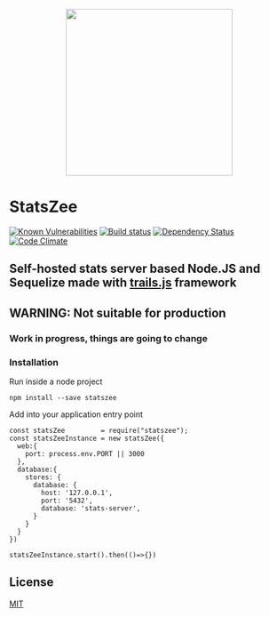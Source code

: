 <p align="center">
  <img width="300" src="https://rawgithub.com/LobeTia/statszee/master/public/images/logo.svg?raw=true" />
</p>

# StatsZee
[![Known Vulnerabilities][snyk-image]][snyk-url]
[![Build status][ci-image]][ci-url]
[![Dependency Status][daviddm-image]][daviddm-url]
[![Code Climate][codeclimate-image]][codeclimate-url]

## Self-hosted stats server based Node.JS and Sequelize made with [trails.js](http://trailjs.io) framework

## WARNING: Not suitable for production
### Work in progress, things are going to change

### Installation

Run inside a node project

    npm install --save statszee

Add into your application entry point

    const statsZee         = require("statszee");
    const statsZeeInstance = new statsZee({
      web:{
        port: process.env.PORT || 3000
      },
      database:{
        stores: {
          database: {
            host: '127.0.0.1',
            port: '5432',
            database: 'stats-server',
          }
        }
      }
    })
    
    statsZeeInstance.start().then(()=>{})

## License
[MIT](https://github.com/lobetia/statszee/blob/master/LICENSE)

[snyk-image]: https://snyk.io/test/github/lobetia/statszee/badge.svg
[snyk-url]: https://snyk.io/test/github/lobetia/statszee/
[ci-image]: https://travis-ci.org/LobeTia/statszee.svg?branch=master
[ci-url]: https://travis-ci.org/LobeTia/statszee
[daviddm-image]: http://img.shields.io/david/lobetia/statszee.svg?style=flat-square
[daviddm-url]: https://david-dm.org/lobetia/statszee
[codeclimate-image]: https://img.shields.io/codeclimate/github/LobeTia/statszee.svg?style=flat-square
[codeclimate-url]: https://codeclimate.com/github/LobeTia/statszee
